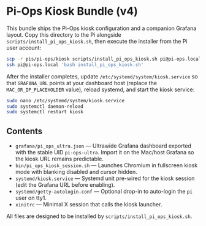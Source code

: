 # Pi-Ops Kiosk Bundle (v4)

This bundle ships the Pi-Ops kiosk configuration and a companion Grafana
layout. Copy this directory to the Pi alongside
`scripts/install_pi_ops_kiosk.sh`, then execute the installer from the Pi
user account:

```sh
scp -r pis/pi-ops/kiosk scripts/install_pi_ops_kiosk.sh pi@pi-ops.local:/home/pi/
ssh pi@pi-ops.local 'bash install_pi_ops_kiosk.sh'
```

After the installer completes, update `/etc/systemd/system/kiosk.service`
so that `GRAFANA_URL` points at your dashboard host (replace the
`MAC_OR_IP_PLACEHOLDER` value), reload systemd, and start the kiosk
service:

```sh
sudo nano /etc/systemd/system/kiosk.service
sudo systemctl daemon-reload
sudo systemctl restart kiosk
```

## Contents

- `grafana/pi_ops_ultra.json` — Ultrawide Grafana dashboard exported with
  the stable UID `pi-ops-ultra`. Import it on the Mac/host Grafana so the
  kiosk URL remains predictable.
- `bin/pi_ops_kiosk_session.sh` — Launches Chromium in fullscreen kiosk
  mode with blanking disabled and cursor hidden.
- `systemd/kiosk.service` — Systemd unit pre-wired for the kiosk session
  (edit the Grafana URL before enabling).
- `systemd/getty-autologin.conf` — Optional drop-in to auto-login the
  `pi` user on tty1.
- `xinitrc` — Minimal X session that calls the kiosk launcher.

All files are designed to be installed by
`scripts/install_pi_ops_kiosk.sh`.
